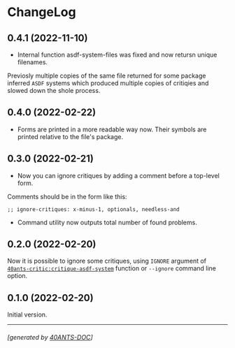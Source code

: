 <a id="x-2840ANTS-CRITIC-2FCHANGELOG-3A-40CHANGELOG-2040ANTS-DOC-2FLOCATIVES-3ASECTION-29"></a>

# ChangeLog

<a id="x-2840ANTS-CRITIC-2FCHANGELOG-3A-3A-7C0-2E4-2E1-7C-2040ANTS-DOC-2FLOCATIVES-3ASECTION-29"></a>

## 0.4.1 (2022-11-10)

* Internal function asdf-system-files was fixed and now retursn unique filenames.

Previosly multiple copies of the same file returned for some package inferred `ASDF` systems
which produced multiple copies of critiqies and slowed down the shole process.

<a id="x-2840ANTS-CRITIC-2FCHANGELOG-3A-3A-7C0-2E4-2E0-7C-2040ANTS-DOC-2FLOCATIVES-3ASECTION-29"></a>

## 0.4.0 (2022-02-22)

* Forms are printed in a more readable way now.
Their symbols are printed relative to the file's package.

<a id="x-2840ANTS-CRITIC-2FCHANGELOG-3A-3A-7C0-2E3-2E0-7C-2040ANTS-DOC-2FLOCATIVES-3ASECTION-29"></a>

## 0.3.0 (2022-02-21)

* Now you can ignore critiques by adding a comment before a top-level form.

Comments should be in the form like this:

`
  ;; ignore-critiques: x-minus-1, optionals, needless-and
`

* Command utility now outputs total number of found problems.

<a id="x-2840ANTS-CRITIC-2FCHANGELOG-3A-3A-7C0-2E2-2E0-7C-2040ANTS-DOC-2FLOCATIVES-3ASECTION-29"></a>

## 0.2.0 (2022-02-20)

Now it is possible to ignore some critiques, using `IGNORE` argument
of [`40ants-critic:critique-asdf-system`][c8a0] function or `--ignore` command line option.

<a id="x-2840ANTS-CRITIC-2FCHANGELOG-3A-3A-7C0-2E1-2E0-7C-2040ANTS-DOC-2FLOCATIVES-3ASECTION-29"></a>

## 0.1.0 (2022-02-20)

Initial version.


[c8a0]: https://40ants.com/40ants-critic/#x-2840ANTS-CRITIC-3ACRITIQUE-ASDF-SYSTEM-20FUNCTION-29

* * *
###### [generated by [40ANTS-DOC](https://40ants.com/doc/)]
